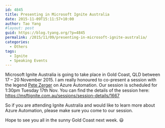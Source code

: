 ```yaml
---
id: 4845
title: Presenting in Microsoft Ignite Australia
date: 2015-11-09T15:11:57+10:00
author: Tao Yang
#layout: post
guid: https://blog.tyang.org/?p=4845
permalink: /2015/11/09/presenting-in-microsoft-ignite-australia/
categories:
  - Others
tags:
  - Ignite
  - Speaking Events
---
```

Microsoft Ignite Australia is going to take place in Gold Coast, QLD between 17 – 20 November 2015. I am really honoured to co-present a session with the legend <a href="https://twitter.com/@pzerger">Pete Zerger</a> on Azure Automation. Our session is scheduled for 1:30pm Tuesday 17th Nov. You can find the details of the session here: <a title="https://msftignite.com.au/sessions/session-details/1667" href="https://msftignite.com.au/sessions/session-details/1667">https://msftignite.com.au/sessions/session-details/1667</a>

So if you are attending Ignite Australia and would like to learn more about Azure Automation, please make sure you come to our session.

Hope to see you all in the sunny Gold Coast next week. :smiley: